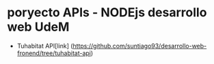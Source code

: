 # poryecto APIs  - NODEjs desarrollo web UdeM

- Tuhabitat API[link] (https://github.com/suntiago93/desarrollo-web-fronend/tree/tuhabitat-api)